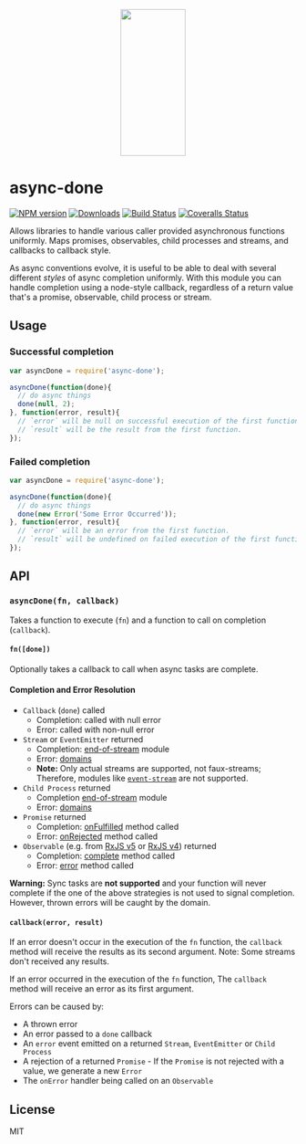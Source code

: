 <p align="center">
  <a href="http://gulpjs.com">
    <img height="257" width="114" src="https://raw.githubusercontent.com/gulpjs/artwork/master/gulp-2x.png">
  </a>
</p>

# async-done

[![NPM version][npm-image]][npm-url] [![Downloads][downloads-image]][npm-url] [![Build Status][ci-image]][ci-url] [![Coveralls Status][coveralls-image]][coveralls-url]

Allows libraries to handle various caller provided asynchronous functions uniformly. Maps promises, observables, child processes and streams, and callbacks to callback style.

As async conventions evolve, it is useful to be able to deal with several different *styles* of async completion uniformly. With this module you can handle completion using a node-style callback, regardless of a return value that's a promise, observable, child process or stream.

## Usage

### Successful completion

```js
var asyncDone = require('async-done');

asyncDone(function(done){
  // do async things
  done(null, 2);
}, function(error, result){
  // `error` will be null on successful execution of the first function.
  // `result` will be the result from the first function.
});
```

### Failed completion

```js
var asyncDone = require('async-done');

asyncDone(function(done){
  // do async things
  done(new Error('Some Error Occurred'));
}, function(error, result){
  // `error` will be an error from the first function.
  // `result` will be undefined on failed execution of the first function.
});
```

## API

### `asyncDone(fn, callback)`

Takes a function to execute (`fn`) and a function to call on completion (`callback`).

#### `fn([done])`

Optionally takes a callback to call when async tasks are complete.

#### Completion and Error Resolution

* `Callback` (`done`) called
  - Completion: called with null error
  - Error: called with non-null error
* `Stream` or `EventEmitter` returned
  - Completion: [end-of-stream][end-of-stream] module
  - Error: [domains][domains]
  - __Note:__ Only actual streams are supported, not faux-streams; Therefore, modules like [`event-stream`][event-stream] are not supported.
* `Child Process` returned
  - Completion [end-of-stream][end-of-stream] module
  - Error: [domains][domains]
* `Promise` returned
  - Completion: [onFulfilled][promise-onfulfilled] method called
  - Error: [onRejected][promise-onrejected] method called
* `Observable` (e.g. from [RxJS v5][rxjs5-observable] or [RxJS v4][rxjs4-observable]) returned
  - Completion: [complete][rxjs5-observer-complete] method called
  - Error: [error][rxjs5-observer-error] method called

__Warning:__ Sync tasks are __not supported__ and your function will never complete if the one of the above strategies is not used to signal completion. However, thrown errors will be caught by the domain.

#### `callback(error, result)`

If an error doesn't occur in the execution of the `fn` function, the `callback` method will receive the results as its second argument. Note: Some streams don't received any results.

If an error occurred in the execution of the `fn` function, The `callback` method will receive an error as its first argument.

Errors can be caused by:

* A thrown error
* An error passed to a `done` callback
* An `error` event emitted on a returned `Stream`, `EventEmitter` or `Child Process`
* A rejection of a returned `Promise` - If the `Promise` is not rejected with a value, we generate a new `Error`
* The `onError` handler being called on an `Observable`

## License

MIT

<!-- prettier-ignore-start -->
[downloads-image]: https://img.shields.io/npm/dm/async-done.svg?style=flat-square
[npm-url]: https://www.npmjs.com/package/async-done
[npm-image]: https://img.shields.io/npm/v/async-done.svg?style=flat-square

[ci-url]: https://github.com/gulpjs/async-done/actions?query=workflow:dev
[ci-image]: https://img.shields.io/github/workflow/status/gulpjs/async-done/dev?style=flat-square

[coveralls-url]: https://coveralls.io/r/gulpjs/async-done
[coveralls-image]: https://img.shields.io/coveralls/gulpjs/async-done/master.svg?style=flat-square

[end-of-stream]: https://www.npmjs.com/package/end-of-stream
[domains]: http://nodejs.org/api/domain.html
[event-stream]: https://github.com/dominictarr/event-stream
[promise-onfulfilled]: http://promisesaplus.com/#point-26
[promise-onrejected]: http://promisesaplus.com/#point-30
[rxjs4-observable]: https://github.com/Reactive-Extensions/RxJS/blob/master/doc/api/core/observable.md
[rxjs5-observable]: http://reactivex.io/rxjs/class/es6/Observable.js~Observable.html
[rxjs5-observer-complete]: http://reactivex.io/rxjs/class/es6/MiscJSDoc.js~ObserverDoc.html#instance-method-complete
[rxjs5-observer-error]: http://reactivex.io/rxjs/class/es6/MiscJSDoc.js~ObserverDoc.html#instance-method-error
<!-- prettier-ignore-end -->
